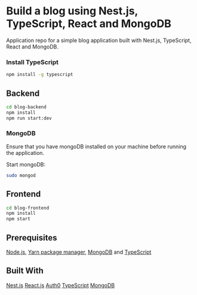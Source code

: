 
# Build a blog using Nest.js, TypeScript, React and MongoDB

Application repo for a simple blog application built with Nest.js, TypeScript, React and MongoDB.

### Install TypeScript
```bash
npm install -g typescript
```

## Backend
```bash
cd blog-backend
npm install
npm run start:dev
```

### MongoDB
Ensure that you have mongoDB installed on your machine before running the application.

Start mongoDB:
```bash
sudo mongod
```

## Frontend
```bash
cd blog-frontend
npm install
npm start
```

## Prerequisites
 [Node.js](https://nodejs.org/en/), [Yarn package manager](https://yarnpkg.com/lang/en/docs/install/#mac-stable), [MongoDB](https://docs.mongodb.com/v3.2/installation/) and [TypeScript](https://www.typescriptlang.org/)


## Built With
[Nest.js]()
[React.js]()
[Auth0]() 
[TypeScript]()
[MongoDB]() 